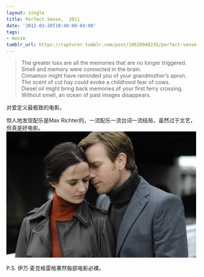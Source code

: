 ```yaml
---
layout: single
title: Perfect Sense,  2011
date: '2012-03-20T10:40:00-04:00'
tags:
- movie
tumblr_url: https://rapturer.tumblr.com/post/19626948235/perfect-sense-2011
---
```

> The greater loss are all the memories that are no longer triggered.  
> Smell and memory were connected in the brain.  
> Cinnamon might have reminded you of your grandmother’s apron.  
> The scent of cut hay could evoke a childhood fear of cows.  
> Diesel oil might bring back memories of your first ferry crossing.  
> Without smell, an ocean of past images disappears.

对爱定义最极致的电影。

惊人地发现配乐是Max Richter的，一流配乐一流台词一流结局，虽然过于文艺，但真是好电影。 ![](/assets/img/tumblr_m1cq2kfoxp1r0cnr9.jpg)

P.S. 伊万·麦克格雷格果然每部电影必裸。

